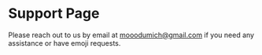 # Support Page
Please reach out to us by email at mooodumich@gmail.com if you need any assistance or have emoji requests.
